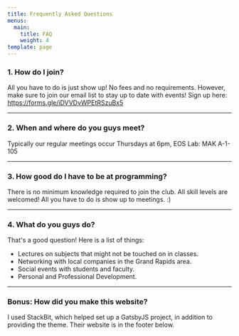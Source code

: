 ```yaml
---
title: Frequently Asked Questions
menus:
  main:
    title: FAQ
    weight: 4
template: page
---
```

### 1. How do I join?

All you have to do is just show up! No fees and no requirements. However, make sure to join our email list to stay up to date with events! Sign up here: https://forms.gle/iDVVDvWPEtRSzuBx5

---
### 2. When and where do you guys meet?

Typically our regular meetings occur Thursdays at 6pm, EOS Lab: MAK A-1-105

---
### 3. How good do I have to be at programming?

There is no minimum knowledge required to join the club. All skill levels are welcomed! All you have to do is show up to meetings. :)

---
### 4. What do you guys do?

That's a good question! Here is a list of things:
* Lectures on subjects that might not be touched on in classes.
* Networking with local companies in the Grand Rapids area.
* Social events with students and faculty.
* Personal and Professional Development.

---
### Bonus: How did you make this website?

I used StackBit, which helped set up a GatsbyJS project, in addition to providing the theme. Their website is in the footer below.